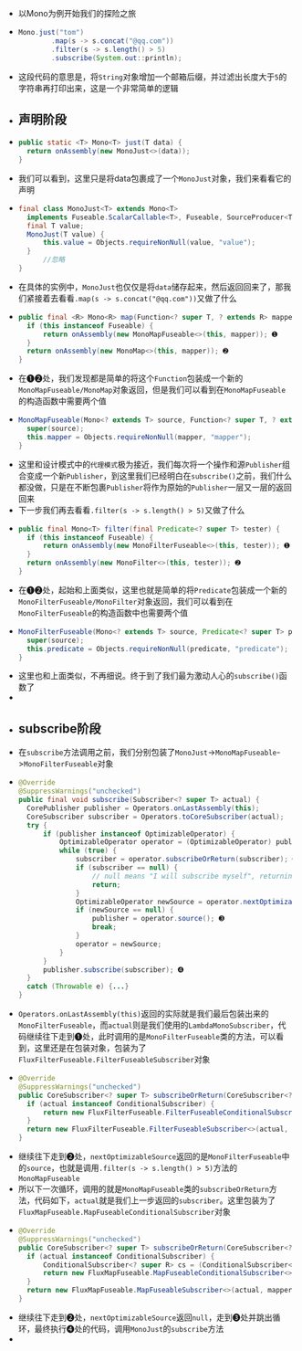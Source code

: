 - 以Mono为例开始我们的探险之旅
- ```java
  Mono.just("tom")
          .map(s -> s.concat("@qq.com"))
          .filter(s -> s.length() > 5)
          .subscribe(System.out::println);
  ```
- 这段代码的意思是，将`String`对象增加一个邮箱后缀，并过滤出长度大于`5`的字符串再打印出来，这是一个非常简单的逻辑
- ## 声明阶段
- ```java
  public static <T> Mono<T> just(T data) {
  	return onAssembly(new MonoJust<>(data));
  }
  ```
- 我们可以看到，这里只是将data包裹成了一个`MonoJust`对象，我们来看看它的声明
- ```java
  final class MonoJust<T> extends Mono<T> 
  	implements Fuseable.ScalarCallable<T>, Fuseable, SourceProducer<T>  {
  	final T value;
  	MonoJust(T value) {
  		this.value = Objects.requireNonNull(value, "value");
  	}
    	//忽略
  }
  ```
- 在具体的实例中，`MonoJust`也仅仅是将`data`储存起来，然后返回回来了，那我们紧接着去看看`.map(s -> s.concat("@qq.com"))`又做了什么
- ```java
  public final <R> Mono<R> map(Function<? super T, ? extends R> mapper) {
  	if (this instanceof Fuseable) {
  		return onAssembly(new MonoMapFuseable<>(this, mapper)); ➊
  	}
  	return onAssembly(new MonoMap<>(this, mapper)); ➋
  }
  ```
- 在➊➋处，我们发现都是简单的将这个`Function`包装成一个新的`MonoMapFuseable/MonoMap`对象返回，但是我们可以看到在`MonoMapFuseable`的构造函数中需要两个值
- ```java
  MonoMapFuseable(Mono<? extends T> source, Function<? super T, ? extends R> mapper) {
  	super(source);
  	this.mapper = Objects.requireNonNull(mapper, "mapper");
  }
  ```
- 这里和设计模式中的`代理模式`极为接近，我们每次将一个操作和源`Publisher`组合变成一个新`Publisher`，到这里我们已经明白在`subscribe()`之前，我们什么都没做，只是在不断包裹`Publisher`将作为原始的`Publisher`一层又一层的返回回来
- 下一步我们再去看看`.filter(s -> s.length() > 5)`又做了什么
- ```java
  public final Mono<T> filter(final Predicate<? super T> tester) {
  	if (this instanceof Fuseable) {
  		return onAssembly(new MonoFilterFuseable<>(this, tester)); ➊
  	}
  	return onAssembly(new MonoFilter<>(this, tester)); ➋
  }
  ```
- 在➊➋处，起始和上面类似，这里也就是简单的将`Predicate`包装成一个新的`MonoFilterFuseable/MonoFilter`对象返回，我们可以看到在`MonoFilterFuseable`的构造函数中也需要两个值
- ```java
  MonoFilterFuseable(Mono<? extends T> source, Predicate<? super T> predicate) {
  	super(source);
  	this.predicate = Objects.requireNonNull(predicate, "predicate");
  }
  ```
- 这里也和上面类似，不再细说。终于到了我们最为激动人心的`subscribe()`函数了
-
- ## subscribe阶段
- 在`subscribe`方法调用之前，我们分别包装了`MonoJust`->`MonoMapFuseable`->`MonoFilterFuseable`对象
- ```java
  @Override
  @SuppressWarnings("unchecked")
  public final void subscribe(Subscriber<? super T> actual) {
  	CorePublisher publisher = Operators.onLastAssembly(this);
  	CoreSubscriber subscriber = Operators.toCoreSubscriber(actual);
  	try {
  		if (publisher instanceof OptimizableOperator) {
  			OptimizableOperator operator = (OptimizableOperator) publisher;
  			while (true) {
  				subscriber = operator.subscribeOrReturn(subscriber); ➊
  				if (subscriber == null) {
  					// null means "I will subscribe myself", returning...
  					return;
  				}
  				OptimizableOperator newSource = operator.nextOptimizableSource(); ➋
  				if (newSource == null) {
  					publisher = operator.source(); ➌
  					break;
  				}
  				operator = newSource; 
  			}
  		}
  		publisher.subscribe(subscriber); ➍
  	}
  	catch (Throwable e) {...}
  }
  ```
- `Operators.onLastAssembly(this)`返回的实际就是我们最后包装出来的`MonoFilterFuseable`，而`actual`则是我们使用的`LambdaMonoSubscriber`，代码继续往下走到➊处，此时调用的是`MonoFilterFuseable`类的方法，可以看到，这里还是在包装对象，包装为了`FluxFilterFuseable.FilterFuseableSubscriber`对象
- ```java
  @Override
  @SuppressWarnings("unchecked")
  public CoreSubscriber<? super T> subscribeOrReturn(CoreSubscriber<? super T> actual) {
  	if (actual instanceof ConditionalSubscriber) {
  		return new FluxFilterFuseable.FilterFuseableConditionalSubscriber<>((ConditionalSubscriber<? super T>) actual, predicate);
  	}
  	return new FluxFilterFuseable.FilterFuseableSubscriber<>(actual, predicate);
  }
  ```
- 继续往下走到➋处，`nextOptimizableSource`返回的是`MonoFilterFuseable`中的`source`，也就是调用`.filter(s -> s.length() > 5)`方法的`MonoMapFuseable`
- 所以下一次循环，调用的就是`MonoMapFuseable`类的`subscribeOrReturn`方法，代码如下，`actual`就是我们上一步返回的`subscriber`。这里包装为了`FluxMapFuseable.MapFuseableConditionalSubscriber`对象
- ```java
  @Override
  @SuppressWarnings("unchecked")
  public CoreSubscriber<? super T> subscribeOrReturn(CoreSubscriber<? super R> actual) {
  	if (actual instanceof ConditionalSubscriber) {
  		ConditionalSubscriber<? super R> cs = (ConditionalSubscriber<? super R>) actual;
  		return new FluxMapFuseable.MapFuseableConditionalSubscriber<>(cs, mapper);
  	}
  	return new FluxMapFuseable.MapFuseableSubscriber<>(actual, mapper);
  }
  ```
- 继续往下走到➋处，`nextOptimizableSource`返回`null`，走到➌处并跳出循环，最终执行➍处的代码，调用`MonoJust`的`subscribe`方法
-